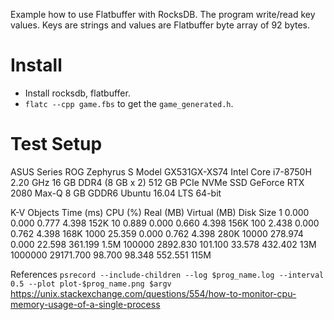 Example how to use Flatbuffer with RocksDB. The program write/read key values. Keys are strings and values are Flatbuffer byte array of 92 bytes.

# Install

- Install rocksdb, flatbuffer. 
- `flatc --cpp game.fbs` to get the `game_generated.h`.

# Test Setup

ASUS Series ROG Zephyrus S Model GX531GX-XS74
Intel Core i7-8750H 2.20 GHz
16 GB DDR4 (8 GB x 2)
512 GB PCIe NVMe SSD
GeForce RTX 2080 Max-Q 8 GB GDDR6
Ubuntu 16.04 LTS 64-bit


K-V Objects   Time (ms)     CPU (%)     Real (MB)   Virtual (MB)  Disk Size
1                0.000        0.000        0.777        4.398         152K
10               0.889        0.000        0.660        4.398         156K
100              2.438        0.000        0.762        4.398         168K
1000            25.359        0.000        0.762        4.398         280K
10000          278.974        0.000       22.598      361.199         1.5M
100000        2892.830      101.100       33.578      432.402         13M
1000000      29171.700       98.700       98.348      552.551         115M


References
`psrecord --include-children --log $prog_name.log --interval 0.5 --plot plot-$prog_name.png $argv`
https://unix.stackexchange.com/questions/554/how-to-monitor-cpu-memory-usage-of-a-single-process
